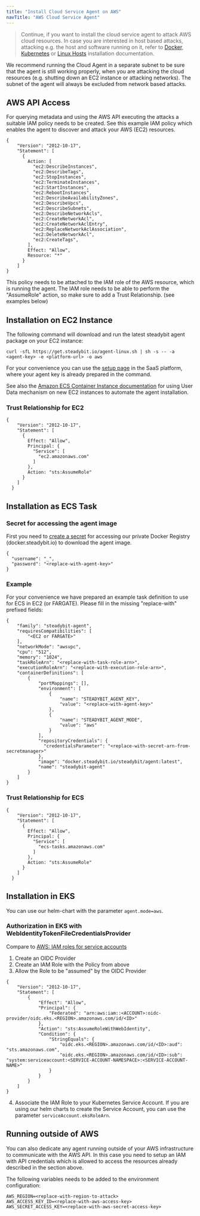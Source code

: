 ```yaml
---
title: "Install Cloud Service Agent on AWS"
navTitle: "AWS Cloud Service Agent"
---
```


> Continue, if you want to install the cloud service agent to attack AWS cloud resources.
> In case you are interested in host based attacks, attacking e.g. the host and software running on it,  refer to [Docker](30-install-agents/10-docker), [Kubernetes](30-install-agents/20-kubernetes) or [Linux Hosts](30-install-agents/30-host) installation documentation.

We recommend running the Cloud Agent in a separate subnet to be sure that the agent is still working properly,
when you are attacking the cloud resources (e.g. shutting down an EC2 instance or attacking networks).
The subnet of the agent will always be excluded from network based attacks.

## AWS API Access

For querying metadata and using the AWS API executing the attacks a suitable IAM policy needs to be created.
See this example IAM policy which enables the agent to discover and attack your AWS (EC2) resources.

```
{
    "Version": "2012-10-17",
    "Statement": [
      {
        Action: [
          "ec2:DescribeInstances",
          "ec2:DescribeTags",
          "ec2:StopInstances",
          "ec2:TerminateInstances",
          "ec2:StartInstances",
          "ec2:RebootInstances",
          "ec2:DescribeAvailabilityZones",
          "ec2:DescribeVpcs",
          "ec2:DescribeSubnets",
          "ec2:DescribeNetworkAcls",
          "ec2:CreateNetworkAcl",
          "ec2:CreateNetworkAclEntry",
          "ec2:ReplaceNetworkAclAssociation",
          "ec2:DeleteNetworkAcl",
          "ec2:CreateTags",
        ],
        Effect: "Allow",
        Resource: "*"
      }
    ]
}
```

This policy needs to be attached to the IAM role of the AWS resource, which is running the agent. The IAM role needs to be able to perform the "AssumeRole" action, so make sure to add a Trust Relationship. (see examples below)


## Installation on EC2 Instance

The following command will download and run the latest steadybit agent package on your EC2 instance:

```shell
curl -sfL https://get.steadybit.io/agent-linux.sh | sh -s -- -a <agent-key> -e <platform-url> -o aws
```

For your convenience you can use the [setup page](https://platform.steadybit.io/settings/agents/setup) in the SaaS platform, where your agent key is already prepared in the command.

See also the [Amazon ECS Container Instance documentation](https://docs.aws.amazon.com/AmazonECS/latest/developerguide/launch_container_instance.html)
for using User Data mechanism on new EC2 instances to automate the agent installation.

### Trust Relationship for EC2
```
{
    "Version": "2012-10-17",
    "Statement": [
      {
        Effect: "Allow",
        Principal: {
          "Service": [
            "ec2.amazonaws.com"
          ]
        },
        Action: "sts:AssumeRole"
      }
    ]
  }
```


## Installation as ECS Task

### Secret for accessing the agent image

First you need to [create a secret](https://docs.aws.amazon.com/secretsmanager/latest/userguide/manage_create-basic-secret.html)
for accessing our private Docker Registry (docker.steadybit.io) to download the agent image.

```
{
  "username": "_",
  "password": "<replace-with-agent-key>"
}
```

### Example

For your convenience we have prepared an example task definition to use for ECS in EC2 (or FARGATE). Please fill in the missing "replace-with" prefixed fields:

```
{
    "family": "steadybit-agent",
    "requiresCompatibilities": [
        "<EC2 or FARGATE>"
    ],
    "networkMode": "awsvpc",
    "cpu": "512",
    "memory": "1024",
    "taskRoleArn": "<replace-with-task-role-arn>",
    "executionRoleArn": "<replace-with-execution-role-arn>",
    "containerDefinitions": [
        {
            "portMappings": [],
            "environment": [
                {
                    "name": "STEADYBIT_AGENT_KEY",
                    "value": "<replace-with-agent-key>"
                },
                {
                    "name": "STEADYBIT_AGENT_MODE",
                    "value": "aws"
                }
            ],
            "repositoryCredentials": {
              "credentialsParameter": "<replace-with-secret-arn-from-secretmanager>"
            },
            "image": "docker.steadybit.io/steadybit/agent:latest",
            "name": "steadybit-agent"
        }
    ]
}
```
### Trust Relationship for ECS

```
{
    "Version": "2012-10-17",
    "Statement": [
      {
        Effect: "Allow",
        Principal: {
          "Service": [
            "ecs-tasks.amazonaws.com"
          ]
        },
        Action: "sts:AssumeRole"
      }
    ]
  }
```

## Installation in EKS
You can use our helm-chart with the parameter `agent.mode=aws`.

### Authorization in EKS with WebIdentityTokenFileCredentialsProvider

Compare to [AWS: IAM roles for service accounts](https://docs.aws.amazon.com/eks/latest/userguide/iam-roles-for-service-accounts.html)

1. Create an OIDC Provider
2. Create an IAM Role with the Policy from above
3. Allow the Role to be "assumed" by the OIDC Provider

```
{
    "Version": "2012-10-17",
    "Statement": [
        {
            "Effect": "Allow",
            "Principal": {
                "Federated": "arn:aws:iam::<ACCOUNT>:oidc-provider/oidc.eks.<REGION>.amazonaws.com/id/<ID>"
            },
            "Action": "sts:AssumeRoleWithWebIdentity",
            "Condition": {
                "StringEquals": {
                    "oidc.eks.<REGION>.amazonaws.com/id/<ID>:aud": "sts.amazonaws.com",
                    "oidc.eks.<REGION>.amazonaws.com/id/<ID>:sub": "system:serviceaccount:<SERVICE-ACCOUNT-NAMESPACE>:<SERVICE-ACCOUNT-NAME>"
                }
            }
        }
    ]
}
```
4. Associate the IAM Role to your Kubernetes Service Account. If you are using our helm charts to create the Service Account, you can use the parameter `serviceAccount.eksRoleArn`.

## Running outside of AWS

You can also dedicate any agent running outside of your AWS infrastructure to communicate with the AWS API.
In this case you need to setup an IAM with API credentials which is allowed to access the resources already described in the section above.

The following variables needs to be added to the environment configuration:

```
AWS_REGION=<replace-with-region-to-attack>
AWS_ACCESS_KEY_ID=<replace-with-aws-access-key>
AWS_SECRET_ACCESS_KEY=<replace-with-aws-secret-access-key>
```

